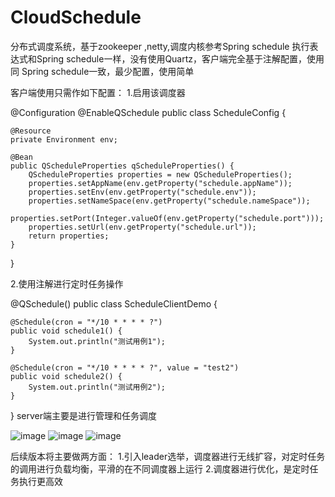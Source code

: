 # CloudSchedule
分布式调度系统，基于zookeeper ,netty,调度内核参考Spring schedule 执行表达式和Spring schedule一样，没有使用Quartz，客户端完全基于注解配置，使用同 Spring schedule一致，最少配置，使用简单


客户端使用只需作如下配置：
1.启用该调度器


@Configuration
@EnableQSchedule
public class ScheduleConfig {
    
    @Resource
    private Environment env;

    @Bean
    public QScheduleProperties qScheduleProperties() {
        QScheduleProperties properties = new QScheduleProperties();
        properties.setAppName(env.getProperty("schedule.appName"));
        properties.setEnv(env.getProperty("schedule.env"));
        properties.setNameSpace(env.getProperty("schedule.nameSpace"));
        properties.setPort(Integer.valueOf(env.getProperty("schedule.port")));
        properties.setUrl(env.getProperty("schedule.url"));
        return properties;
    }
}

2.使用注解进行定时任务操作


@QSchedule()
public class ScheduleClientDemo {
    
    @Schedule(cron = "*/10 * * * * ?")
    public void schedule1() {
        System.out.println("测试用例1");
    }

    @Schedule(cron = "*/10 * * * * ?", value = "test2")
    public void schedule2() {
        System.out.println("测试用例2");
    }
}
server端主要是进行管理和任务调度

![image](https://github.com/zjpjohn/CloudSchedule/blob/master/img/jietu1.png)
![image](https://github.com/zjpjohn/CloudSchedule/blob/master/img/jietu2.png)
![image](https://github.com/zjpjohn/CloudSchedule/blob/master/img/jietu3.png)



后续版本将主要做两方面：
1.引入leader选举，调度器进行无线扩容，对定时任务的调用进行负载均衡，平滑的在不同调度器上运行
2.调度器进行优化，是定时任务执行更高效
